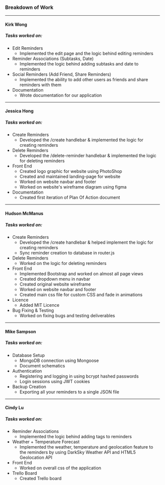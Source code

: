 ### Breakdown of Work

---

#### Kirk Wong

##### Tasks worked on:

- Edit Reminders
  - Implemented the edit page and the logic behind editing reminders
- Reminder Associations (Subtasks, Date)
  - Implemented the logic behind adding subtasks and date to reminders
- Social Reminders (Add Friend, Share Reminders)
  - Implemented the ability to add other users as friends and share reminders with them
- Documentation
  - Wrote documentation for our application

---

#### Jessica Hong

##### Tasks worked on:
- Create Reminders
  - Developed the /create handlebar & implemented the logic for creating reminders
- Delete Reminders
  - Developed the /delete-reminder handlebar & implemented the logic for deleting reminders
- Front End
  - Created logo graphic for website using PhotoShop
  - Created and maintained landing-page for website
  - Worked on website navbar and footer
  - Worked on website's wireframe diagram using figma
- Documentation
  - Created first iteration of Plan Of Action document

---

#### Hudson McManus

##### Tasks worked on:

- Create Reminders
  - Developed the /create handlebar & helped implement the logic for creating reminders
  - Sync reminder creation to database in router.js
- Delete Reminders
  - Worked on the logic for deleting reminders
- Front End
  - Implemented Bootstrap and worked on almost all page views
  - Created dropdown menu in navbar
  - Created original website wireframe
  - Worked on website navbar and footer
  - Created main css file for custom CSS and fade in animations
- Licence
  - Added MIT Licence
- Bug Fixing & Testing
  - Worked on fixing bugs and testing deliverables

---

#### Mike Sampson

##### Tasks worked on:

- Database Setup
  - MongoDB connection using Mongoose
  - Document schematics
- Authentication
  - Registering and logging in using bcrypt hashed passwords
  - Login sessions using JWT cookies
- Backup Creation
  - Exporting all your reminders to a single JSON file

---

#### Cindy Lu

##### Tasks worked on:
- Reminder Associations
  - Implemented the logic behind adding tags to reminders
- Weather + Temperature Forecast
  - Implemented the weather, temperature and geolocation feature to the reminders by using DarkSky Weather API and HTML5 Geolocation API
- Front End
  - Worked on overall css of the application
- Trello Board
  - Created Trello board

